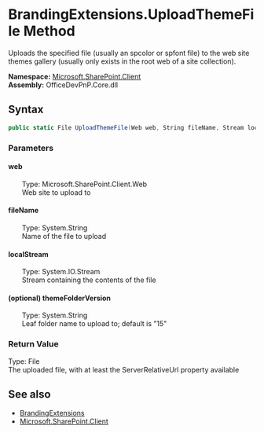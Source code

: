 # BrandingExtensions.UploadThemeFile Method  
 Uploads the specified file (usually an spcolor or spfont file) to the web site themes gallery (usually only exists in the root web of a site collection).   

**Namespace:** [Microsoft.SharePoint.Client](Microsoft.SharePoint.Client.md)  
**Assembly:** OfficeDevPnP.Core.dll  
## Syntax
```C#
public static File UploadThemeFile(Web web, String fileName, Stream localStream, String themeFolderVersion)
```
### Parameters
#### web  
&emsp;&emsp;Type: Microsoft.SharePoint.Client.Web  
&emsp;&emsp;Web site to upload to  

  

#### fileName  
&emsp;&emsp;Type: System.String  
&emsp;&emsp;Name of the file to upload  

  

#### localStream  
&emsp;&emsp;Type: System.IO.Stream  
&emsp;&emsp;Stream containing the contents of the file  

  

#### (optional) themeFolderVersion  
&emsp;&emsp;Type: System.String  
&emsp;&emsp;Leaf folder name to upload to; default is "15"  

  

### Return Value
Type: File  
The uploaded file, with at least the ServerRelativeUrl property available  


## See also
- [BrandingExtensions](Microsoft.SharePoint.Client.BrandingExtensions.md) 
- [Microsoft.SharePoint.Client](Microsoft.SharePoint.Client.md) 
